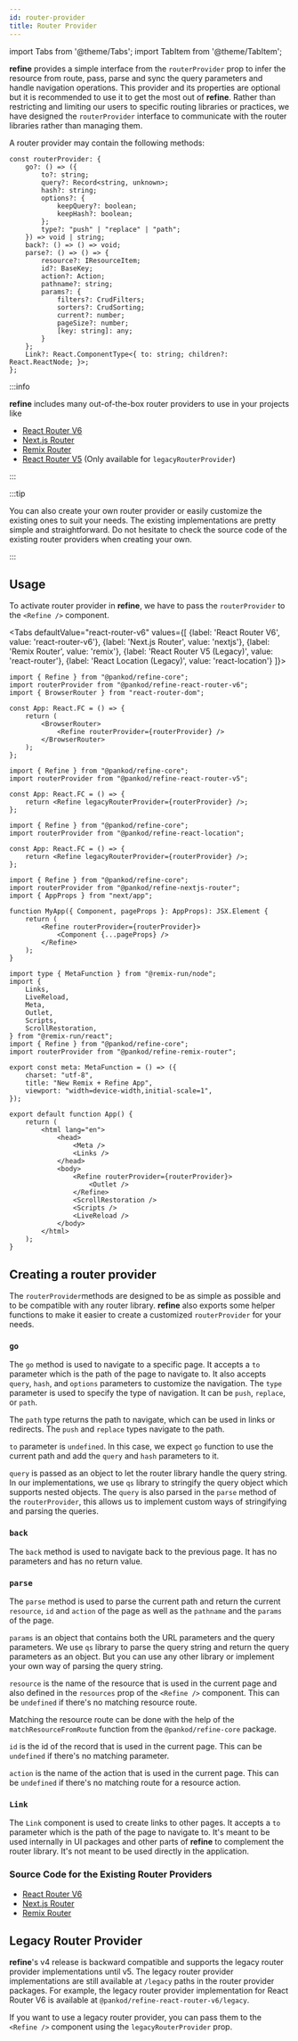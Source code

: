 ```yaml
---
id: router-provider
title: Router Provider
---
```


import Tabs from '@theme/Tabs';
import TabItem from '@theme/TabItem';

**refine** provides a simple interface from the `routerProvider` prop to infer the resource from route, pass, parse and sync the query parameters and handle navigation operations. This provider and its properties are optional but it is recommended to use it to get the most out of **refine**. Rather than restricting and limiting our users to specific routing libraries or practices, we have designed the `routerProvider` interface to communicate with the router libraries rather than managing them.

A router provider may contain the following methods:

```tsx
const routerProvider: {
    go?: () => ({
        to?: string;
        query?: Record<string, unknown>;
        hash?: string;
        options?: {
            keepQuery?: boolean;
            keepHash?: boolean;
        };
        type?: "push" | "replace" | "path";
    }) => void | string;
    back?: () => () => void;
    parse?: () => () => {
        resource?: IResourceItem;
        id?: BaseKey;
        action?: Action;
        pathname?: string;
        params?: {
            filters?: CrudFilters;
            sorters?: CrudSorting;
            current?: number;
            pageSize?: number;
            [key: string]: any;
        }
    };
    Link?: React.ComponentType<{ to: string; children?: React.ReactNode; }>;
};
```

:::info

**refine** includes many out-of-the-box router providers to use in your projects like

-   [React Router V6][react-router-v6]
-   [Next.js Router][nextjs-router]
-   [Remix Router][remix-router]
-   [React Router V5][react-router-v5] (Only available for `legacyRouterProvider`)

:::

:::tip

You can also create your own router provider or easily customize the existing ones to suit your needs. The existing implementations are pretty simple and straightforward. Do not hesitate to check the source code of the existing router providers when creating your own.

:::

## Usage

To activate router provider in **refine**, we have to pass the `routerProvider` to the `<Refine />` component.

<Tabs
defaultValue="react-router-v6"
values={[
{label: 'React Router V6', value: 'react-router-v6'},
{label: 'Next.js Router', value: 'nextjs'},
{label: 'Remix Router', value: 'remix'},
{label: 'React Router V5 (Legacy)', value: 'react-router'},
{label: 'React Location (Legacy)', value: 'react-location'}
]}>
<TabItem value="react-router-v6">

```tsx title="App.tsx"
import { Refine } from "@pankod/refine-core";
import routerProvider from "@pankod/refine-react-router-v6";
import { BrowserRouter } from "react-router-dom";

const App: React.FC = () => {
    return (
        <BrowserRouter>
            <Refine routerProvider={routerProvider} />
        </BrowserRouter>
    );
};
```

</TabItem>
<TabItem value="react-router">

```tsx title="App.tsx"
import { Refine } from "@pankod/refine-core";
import routerProvider from "@pankod/refine-react-router-v5";

const App: React.FC = () => {
    return <Refine legacyRouterProvider={routerProvider} />;
};
```

</TabItem>
<TabItem value="react-location">

```tsx title="App.tsx"
import { Refine } from "@pankod/refine-core";
import routerProvider from "@pankod/refine-react-location";

const App: React.FC = () => {
    return <Refine legacyRouterProvider={routerProvider} />;
};
```

</TabItem>
<TabItem value="nextjs">

```tsx title="pages/_app.tsx"
import { Refine } from "@pankod/refine-core";
import routerProvider from "@pankod/refine-nextjs-router";
import { AppProps } from "next/app";

function MyApp({ Component, pageProps }: AppProps): JSX.Element {
    return (
        <Refine routerProvider={routerProvider}>
            <Component {...pageProps} />
        </Refine>
    );
}
```

  </TabItem>
<TabItem value="remix">

```tsx title="app/root.tsx"
import type { MetaFunction } from "@remix-run/node";
import {
    Links,
    LiveReload,
    Meta,
    Outlet,
    Scripts,
    ScrollRestoration,
} from "@remix-run/react";
import { Refine } from "@pankod/refine-core";
import routerProvider from "@pankod/refine-remix-router";

export const meta: MetaFunction = () => ({
    charset: "utf-8",
    title: "New Remix + Refine App",
    viewport: "width=device-width,initial-scale=1",
});

export default function App() {
    return (
        <html lang="en">
            <head>
                <Meta />
                <Links />
            </head>
            <body>
                <Refine routerProvider={routerProvider}>
                    <Outlet />
                </Refine>
                <ScrollRestoration />
                <Scripts />
                <LiveReload />
            </body>
        </html>
    );
}
```

</TabItem>
</Tabs>

## Creating a router provider

The `routerProvider`methods are designed to be as simple as possible and to be compatible with any router library. **refine** also exports some helper functions to make it easier to create a customized `routerProvider` for your needs.

### `go`

The `go` method is used to navigate to a specific page. It accepts a `to` parameter which is the path of the page to navigate to. It also accepts `query`, `hash`, and `options` parameters to customize the navigation. The `type` parameter is used to specify the type of navigation. It can be `push`, `replace`, or `path`.

The `path` type returns the path to navigate, which can be used in links or redirects. The `push` and `replace` types navigate to the path.

`to` parameter is `undefined`. In this case, we expect `go` function to use the current path and add the `query` and `hash` parameters to it.

`query` is passed as an object to let the router library handle the query string. In our implementations, we use `qs` library to stringify the query object which supports nested objects. The `query` is also parsed in the `parse` method of the `routerProvider`, this allows us to implement custom ways of stringifying and parsing the queries.

### `back`

The `back` method is used to navigate back to the previous page. It has no parameters and has no return value.

### `parse`

The `parse` method is used to parse the current path and return the current `resource`, `id` and `action` of the page as well as the `pathname` and the `params` of the page.

`params` is an object that contains both the URL parameters and the query parameters. We use `qs` library to parse the query string and return the query parameters as an object. But you can use any other library or implement your own way of parsing the query string.

`resource` is the name of the resource that is used in the current page and also defined in the `resources` prop of the `<Refine />` component. This can be `undefined` if there's no matching resource route.

Matching the resource route can be done with the help of the `matchResourceFromRoute` function from the `@pankod/refine-core` package.

`id` is the id of the record that is used in the current page. This can be `undefined` if there's no matching parameter.

`action` is the name of the action that is used in the current page. This can be `undefined` if there's no matching route for a resource action.

### `Link`

The `Link` component is used to create links to other pages. It accepts a `to` parameter which is the path of the page to navigate to. It's meant to be used internally in UI packages and other parts of **refine** to complement the router library. It's not meant to be used directly in the application.

### Source Code for the Existing Router Providers

- [React Router V6](https://github.com/refinedev/refine/blob/next/packages/react-router-v6/src/bindings.tsx)
- [Next.js Router](https://github.com/refinedev/refine/blob/next/packages/nextjs-router/src/pages/bindings.tsx)
- [Remix Router](https://github.com/refinedev/refine/blob/next/packages/remix/src/bindings.tsx)

## Legacy Router Provider

**refine**'s v4 release is backward compatible and supports the legacy router provider implementations until v5. The legacy router provider implementations are still available at `/legacy` paths in the router provider packages. For example, the legacy router provider implementation for React Router V6 is available at `@pankod/refine-react-router-v6/legacy`.

If you want to use a legacy router provider, you can pass them to the `<Refine />` component using the `legacyRouterProvider` prop.

[react-router-v5]: https://github.com/refinedev/refine/tree/master/packages/react-router
[react-router-v6]: https://github.com/refinedev/refine/tree/master/packages/react-router-v6
[nextjs-router]: https://github.com/refinedev/refine/tree/master/packages/nextjs-router
[remix-router]: https://github.com/refinedev/refine/tree/master/packages/remix
